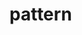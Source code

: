 # pattern
<html>
<head>
<script type="text/javascript">

  var i, j;
  
  for(i=1; i <= 5; i++)
   {
  
    for(j=1; j<=i; j++)
   {
     document.write('*');
   }
     document.write('<br/>');
   }

</script>
</head>
<body>
    
</body>
</html>
